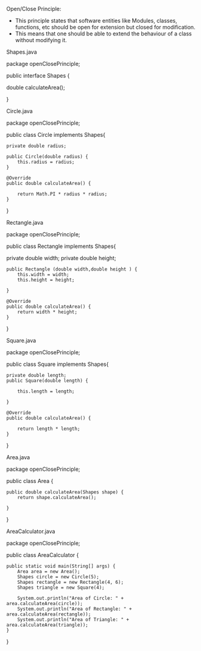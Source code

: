 Open/Close Principle:

- This principle states that software entities like Modules, classes, functions, etc should be open for extension but closed for modification.
- This means that one should be able to extend the behaviour of a class without modifying it.




Shapes.java


package openClosePrinciple;

public interface Shapes {
	
  double calculateArea();

}

Circle.java


package openClosePrinciple;

public class Circle implements Shapes{
	
	private double radius;
	
	public Circle(double radius) {
		this.radius = radius;
	}

	@Override
	public double calculateArea() {
		
		return Math.PI * radius * radius;
	}

}



Rectangle.java


package openClosePrinciple;

public class Rectangle implements Shapes{
	
 private double width;
 private double height;
	
	public Rectangle (double width,double height ) {
		this.width = width;
		this.height = height;
		
	}

	@Override
	public double calculateArea() {
		return width * height;
	}

}


Square.java


package openClosePrinciple;

public class Square implements Shapes{

	private double length;
	public Square(double length) {
		
		this.length = length;
		
	}
	
	@Override
	public double calculateArea() {
		
		return length * length;
	}

}


Area.java


package openClosePrinciple;

public class Area {

	public double calculateArea(Shapes shape) {
		return shape.calculateArea();

	}

}

AreaCalculator.java 


package openClosePrinciple;

public class AreaCalculator {
	
 	public static void main(String[] args) {
 		Area area = new Area();
		Shapes circle = new Circle(5);
		Shapes rectangle = new Rectangle(4, 6);
		Shapes triangle = new Square(4);

		System.out.println("Area of Circle: " + area.calculateArea(circle));
		System.out.println("Area of Rectangle: " + area.calculateArea(rectangle));
		System.out.println("Area of Triangle: " + area.calculateArea(triangle));
	}
}



